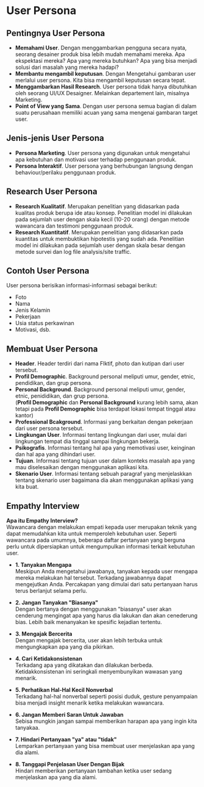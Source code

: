 # User Persona

## Pentingnya User Persona

- **Memahami User**. Dengan menggambarkan pengguna secara nyata, seorang desainer produk bisa lebih mudah memahami mereka. Apa ekspektasi mereka? Apa yang mereka butuhkan? Apa yang bisa menjadi solusi dari masalah yang mereka hadapi?
- **Membantu mengambil keputusan**. Dengan Mengetahui gambaran user merlalui user persona. Kita bisa mengambil keputusan secara tepat.
- **Menggambarkan Hasil Research**. User persona tidak hanya dibutuhkan oleh seorang UI/UX Desaigner. Melainkan departement lain, misalnya Marketing.
- **Point of View yang Sama**. Dengan user persona semua bagian di dalam suatu perusahaan memiliki acuan yang sama mengenai gambaran target user.

## Jenis-jenis User Persona

- **Persona Marketing**. User persona yang digunakan untuk mengetahui apa kebutuhan dan motivasi user terhadap penggunaan produk.
- **Persona Interaktif**. User persona yang berhubungan langsung dengan behaviour/perilaku penggunaan produk.

## Research User Persona

- **Research Kualitatif**. Merupakan penelitian yang didasarkan pada kualitas produk berupa ide atau konsep. Penelitian model ini dilakukan pada sejumlah user dengan skala kecil (10-20 orang) dengan metode wawancara dan testimoni penggunaan produk.
- **Research Kuantitatif**. Merupakan penelitian yang didasarkan pada kuantitas untuk membuktikan hipotestis yang sudah ada. Penelitian model ini dilakukan pada sejumlah user dengan skala besar dengan metode survei dan log file analysis/site traffic.

## Contoh User Persona

User persona berisikan informasi-informasi sebagai berikut:
- Foto
- Nama
- Jenis Kelamin
- Pekerjaan
- Usia status perkawinan
- Motivasi, dsb.

## Membuat User Persona

- **Header**. Header terdiri dari nama FIktif, photo dan kutipan dari user tersebut.
- **Profil Demographic**. Background personal meliputi umur, gender, etnic, pendidikan, dan grup persona.
- **Personal Background**. Background personal meliputi umur, gender, etnic, penididikan, dan grup persona. <br /> 
  (**Profil Demographic** dan **Personal Background** kurang lebih sama, akan tetapi pada **Profil Demographic** bisa terdapat lokasi tempat tinggal atau kantor)
- **Professional Bcakground**. Informasi yang berkaitan dengan pekerjaan dari user persona tersebut.
- **Lingkungan User**. Informasi tentang lingkungan dari user, mulai dari lingkungan tempat dia tinggal sampai lingkungan bekerja.
- **Psikografis**. Informasi tentang hal apa yang memotivasi user, keinginan dan hal apa yang dihindari user.
- **Tujuan**. Informasi tentang tujuan user dalam konteks masalah apa yang mau diselesaikan dengan menggunakan aplikasi kita.
- **Skenario User**. Informasi tentang sebuah paragraf yang menjelaskkan tentang skenario user bagaimana dia akan menggunakan aplikasi yang kita buat.

## Empathy Interview

**Apa itu Empathy Interview?** <br/>
Wawancara dengan melakukan empati kepada user merupakan teknik yang dapat memudahkan kita untuk memperoleh kebutuhan user. Seperti wawancara pada umumnya, beberapa daftar pertanyaan yang berguna perlu untuk dipersiapkan untuk mengumpulkan informasi terkait kebutuhan user.

- **1. Tanyakan Mengapa** <br/>
Meskipun Anda mengetahui jawabanya, tanyakan kepada user mengapa mereka melakukan hal tersebut. Terkadang jawabannya dapat mengejutkan Anda. Percakapan yang dimulai dari satu pertanyaan harus terus berlanjut selama perlu.

- **2. Jangan Tanyakan "Biasanya"** <br/>
Dengan bertanya dengan menggunakan "biasanya" user akan cenderung mengingat apa yang harus dia lakukan dan akan cenederung bias. Lebih baik menanyakan ke spesific kejadian tertentu.

- **3. Mengajak Bercerita** <br/>
Dengan mengajak bercerita, user akan lebih terbuka untuk mengungkapkan apa yang dia pikirkan.

- **4. Cari Ketidakonsistenan** <br/>
Terkadang apa yang dikatakan dan dilakukan berbeda. Ketidakkonsistenan ini seringkali menyembunyikan wawasan yang menarik.

- **5. Perhatikan Hal-Hal Kecil Nonverbal** <br/>
Terkadang hal-hal nonverbal seperti posisi duduk, gesture penyampaian bisa menjadi insight menarik ketika melakukan wawancara.

- **6. Jangan Memberi Saran Untuk Jawaban** <br/>
Sebisa mungkin jangan sampai memberikan harapan apa yang ingin kita tanyakaa.

- **7. Hindari Pertanyaan "ya" atau "tidak"** <br/>
Lemparkan pertanyaan yang bisa membuat user menjelaskan apa yang dia alami.

- **8. Tanggapi Penjelasan User Dengan Bijak** <br/>
Hindari memberikan pertanyaan tambahan ketika user sedang menjelaskan apa yang dia alami.
